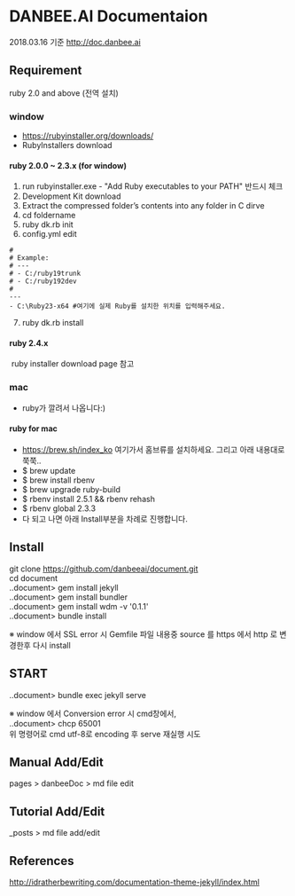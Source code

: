 # DANBEE.AI Documentaion
2018.03.16 기준
http://doc.danbee.ai

## Requirement
ruby 2.0 and above (전역 설치)

### window
 - https://rubyinstaller.org/downloads/
 - RubyInstallers download

 #### ruby 2.0.0 ~ 2.3.x (for window)
 1. run rubyinstaller.exe - "Add Ruby executables to your PATH" 반드시 체크 <br/>
 2. Development Kit download <br/> 
 3. Extract the compressed folder’s contents into any folder in C dirve <br/> 
 4. cd foldername <br/> 
 5. ruby dk.rb init <br/> 
 6. config.yml edit
  ```
  # 
  # Example:
  # ---
  # - C:/ruby19trunk
  # - C:/ruby192dev
  #
  --- 
  - C:\Ruby23-x64 #여기에 실제 Ruby를 설치한 위치를 입력해주세요.
  ```
 7. ruby dk.rb install <br/>
 
 #### ruby 2.4.x
  ruby installer download page 참고

### mac
 - ruby가 깔려서 나옵니다:)
 
 #### ruby for mac
 - https://brew.sh/index_ko 여기가서 홈브류를 설치하세요. 그리고 아래 내용대로 쭉쭉..<br/>
 - $ brew update  <br/>
 - $ brew install rbenv  <br/>
 - $ brew upgrade ruby-build  <br/>
 - $ rbenv install 2.5.1 && rbenv rehash <br /> 
 - $ rbenv global 2.3.3 <br />
 - 다 되고 나면 아래 Install부분을 차례로 진행합니다.
 


## Install
git clone https://github.com/danbeeai/document.git <br/>
cd document <br/>
..document> gem install jekyll <br/>
..document> gem install bundler <br/>
..document> gem install wdm -v '0.1.1' <br/>
..document> bundle install <br/>

※ window 에서 SSL error 시 Gemfile 파일 내용중 source 를 https 에서 http 로 변경한후 다시 install <br/>

## START
..document> bundle exec jekyll serve

※ window 에서 Conversion error 시 cmd창에서, <br/>
  ..document> chcp 65001<br/>
위 명령어로 cmd utf-8로 encoding 후 serve 재실행 시도<br/>
  


## Manual Add/Edit
pages > danbeeDoc > md file edit

## Tutorial Add/Edit 
_posts > md file add/edit

## References
http://idratherbewriting.com/documentation-theme-jekyll/index.html



  
